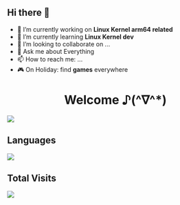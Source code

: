 ## Hi there 👋

- 🔭 I’m currently working on **Linux Kernel arm64 related**
- 🌱 I’m currently learning **Linux Kernel dev**
- 👯 I’m looking to collaborate on ...
- 💬 Ask me about Everything
- 📫 How to reach me: ...
- 🎮 On Holiday: find **games** everywhere

<h1 align="center">Welcome ♪(^∇^*)</h1>

![](https://github-readme-stats.vercel.app/api?username=tommyme&show_icons=true)

## Languages

![](https://github-readme-stats.vercel.app/api/top-langs/?username=tommyme&layout=compact)

## Total Visits

![](https://count.getloli.com/get/@:tommyme)
